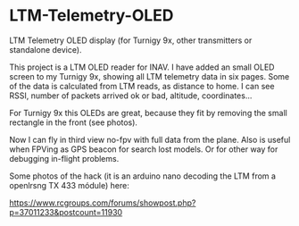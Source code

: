 # LTM-Telemetry-OLED
LTM Telemetry OLED display (for Turnigy 9x, other transmitters or standalone device).


This project is a  LTM OLED reader for INAV. I have added an small OLED screen to my Turnigy 9x, showing all LTM telemetry data in six pages. Some of the data is calculated from LTM reads, as distance to home. I can see RSSI, number of packets arrived ok or bad, altitude, coordinates...

For Turnigy 9x this OLEDs are great, because they fit by removing the small rectangle in the front (see photos).

Now I can fly in third view no-fpv with full data from the plane. Also is useful when FPVing as GPS beacon for search lost models. Or for other way for debugging in-flight problems.

Some photos of the hack (it is an arduino nano decoding the LTM from a openlrsng TX 433 módule) here:

https://www.rcgroups.com/forums/showpost.php?p=37011233&postcount=11930












